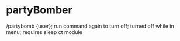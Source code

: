 # partyBomber
/partybomb {user};
run command again to turn off;
turned off while in menu;
requires sleep ct module
